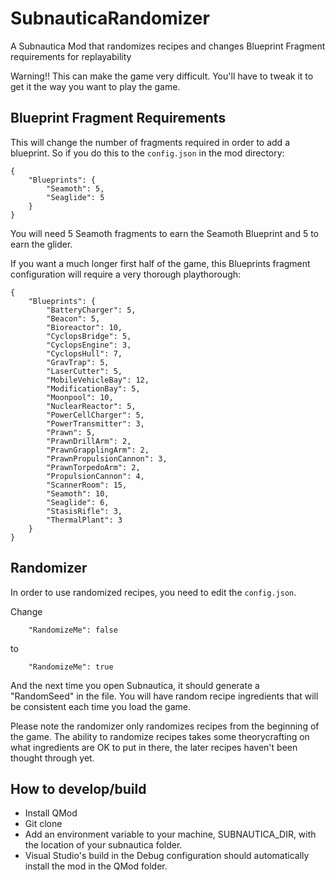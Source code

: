# SubnauticaRandomizer
A Subnautica Mod that randomizes recipes and changes Blueprint Fragment requirements for replayability

Warning!! This can make the game very difficult. You'll have to tweak it to get it the way you want to play the game.

## Blueprint Fragment Requirements
This will change the number of fragments required in order to add a blueprint. So if you do this to the `config.json` in the mod directory:
```
{
	"Blueprints": {
		"Seamoth": 5,
		"Seaglide": 5
	}
}
```
You will need 5 Seamoth fragments to earn the Seamoth Blueprint and 5 to earn the glider.

If you want a much longer first half of the game, this Blueprints fragment configuration will require a very thorough playthorough:

```
{
	"Blueprints": {
		"BatteryCharger": 5,
		"Beacon": 5,
		"Bioreactor": 10,
		"CyclopsBridge": 5,
		"CyclopsEngine": 3,
		"CyclopsHull": 7,
		"GravTrap": 5,
		"LaserCutter": 5,
		"MobileVehicleBay": 12,
		"ModificationBay": 5,
		"Moonpool": 10,
		"NuclearReactor": 5,
		"PowerCellCharger": 5,
		"PowerTransmitter": 3,
		"Prawn": 5,
		"PrawnDrillArm": 2,
		"PrawnGrapplingArm": 2,
		"PrawnPropulsionCannon": 3,
		"PrawnTorpedoArm": 2,
		"PropulsionCannon": 4,
		"ScannerRoom": 15,
		"Seamoth": 10,
		"Seaglide": 6,
		"StasisRifle": 3,
		"ThermalPlant": 3
	}
}
```

## Randomizer

In order to use randomized recipes, you need to edit the `config.json`.

Change 
```
	"RandomizeMe": false
```
to
```
	"RandomizeMe": true
```

And the next time you open Subnautica, it should generate a "RandomSeed" in the file. You will have random recipe ingredients that will be consistent each time you load the game.

Please note the randomizer only randomizes recipes from the beginning of the game. 
The ability to randomize recipes takes some theorycrafting on what ingredients are OK to put in there, the later recipes haven't been thought through yet.

## How to develop/build

- Install QMod
- Git clone
- Add an environment variable to your machine, SUBNAUTICA_DIR, with the location of your subnautica folder.
- Visual Studio's build in the Debug configuration should automatically install the mod in the QMod folder.
